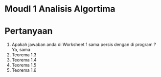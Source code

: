 # Moudl 1 Analisis Algortima
# Pertanyaan
1. Apakah jawaban anda di Worksheet 1 sama persis dengan di program ?
  Ya, sama
2. Teorema 1.3 
3. Teorema 1.4 
4. Teorema 1.5 
5. Teorema 1.6 